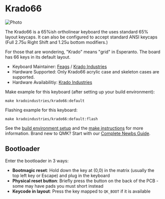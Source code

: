 # Krado66 

![Photo](https://i.imgur.com/Du3bBT9h.jpg)

The Krado66 is a 65%ish ortholinear keyboard the uses standard 65% layout keycaps. It can also be configured to accept standard ANSI keycaps (Full 2.75u Right Shift and 1.25u bottom modifiers.) 

For those that are wondering, "Krado" means "grid" in Esperanto. The board has 66 keys in its default layout. 

* Keyboard Maintainer: [Feags](https://github.com/Feags) / [Krado Industries](https://kradoindustries.com/)
* Hardware Supported: Only Krado66 acrylic case and skeleton cases are supported.
* Hardware Availabilitiy: [Krado Industries](https://kradoindustries.com/)

Make example for this keyboard (after setting up your build environment):

    make kradoindustries/krado66:default

Flashing example for this keyboard:

    make kradoindustries/krado66:default:flash


See the [build environment setup](https://docs.qmk.fm/#/getting_started_build_tools) and the [make instructions](https://docs.qmk.fm/#/getting_started_make_guide) for more information. Brand new to QMK? Start with our [Complete Newbs Guide](https://docs.qmk.fm/#/newbs).

## Bootloader

Enter the bootloader in 3 ways:

* **Bootmagic reset**: Hold down the key at (0,0) in the matrix (usually the top left key or Escape) and plug in the keyboard
* **Physical reset button**: Briefly press the button on the back of the PCB - some may have pads you must short instead
* **Keycode in layout**: Press the key mapped to `QK_BOOT` if it is available